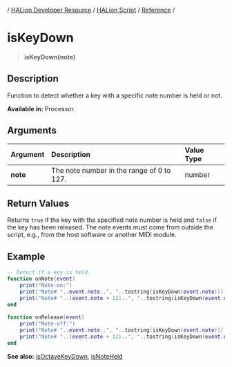 / [HALion Developer Resource](../../HALion-Developer-Resource.md) / [HALion Script](./HALion-Script.md) / [Reference](./Reference.md) /

# isKeyDown

>**isKeyDown(note)**

## Description

Function to detect whether a key with a specific note number is held or not.

**Available in:** Processor.

## Arguments

|Argument|Description|Value Type|
|:-|:-|:-|
|**note**|The note number in the range of 0 to 127.|number|

## Return Values

Returns ``true`` if the key with the specified note number is held and ``false`` if the key has been released. The note events must come from outside the script, e.g., from the host software or another MIDI module.

## Example

```lua
-- Detect if a key is held.
function onNote(event)
    print("Note-on:")
    print("Note# "..event.note..", "..tostring(isKeyDown(event.note)))
    print("Note# "..(event.note + 12)..", "..tostring(isKeyDown(event.note + 12)).."\n")
end
 
function onRelease(event)
    print("Note-off:")
    print("Note# "..event.note..", "..tostring(isKeyDown(event.note)))
    print("Note# "..(event.note + 12)..", "..tostring(isKeyDown(event.note + 12)).."\n")
end
```

**See also:** [isOctaveKeyDown](./isOctaveKeyDown.md), [isNoteHeld](./isNoteHeld.md)